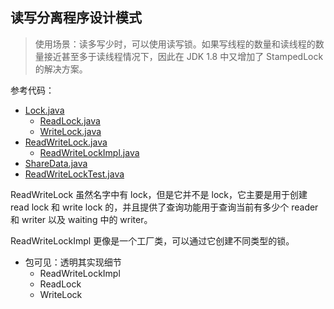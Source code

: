 ## 读写分离程序设计模式

> 使用场景：读多写少时，可以使用读写锁。如果写线程的数量和读线程的数量接近甚至多于读线程情况下，因此在 JDK 1.8 中又增加了
> StampedLock 的解决方案。

参考代码：

- [Lock.java](Lock.java)
    - [ReadLock.java](ReadLock.java)
    - [WriteLock.java](WriteLock.java)
- [ReadWriteLock.java](ReadWriteLock.java)
    - [ReadWriteLockImpl.java](ReadWriteLockImpl.java)
- [ShareData.java](ShareData.java)
- [ReadWriteLockTest.java](ReadWriteLockTest.java)

ReadWriteLock 虽然名字中有 lock，但是它并不是 lock，它主要是用于创建 read lock 和 write lock 的，并且提供了查询功能用于查询当前有多少个
reader 和 writer 以及 waiting 中的 writer。

ReadWriteLockImpl 更像是一个工厂类，可以通过它创建不同类型的锁。

- 包可见：透明其实现细节
    - ReadWriteLockImpl
    - ReadLock
    - WriteLock
